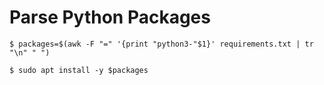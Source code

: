 # Parse Python Packages

```
$ packages=$(awk -F "=" '{print "python3-"$1}' requirements.txt | tr "\n" " ")

$ sudo apt install -y $packages
```